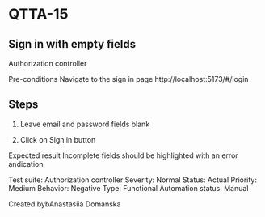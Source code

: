 
# QTTA-15

## Sign in with empty fields
Authorization controller

Pre-conditions
Navigate to the sign in page http://localhost:5173/#/login

## Steps

  1. Leave email and password fields blank

  2. Click on Sign in button

  Expected result
  Incomplete fields should be highlighted with an error andication

Test suite: Authorization controller
Severity: Normal
Status: Actual
Priority: Medium
Behavior: Negative
Type: Functional
Automation status: Manual

Created bybAnastasiia Domanska